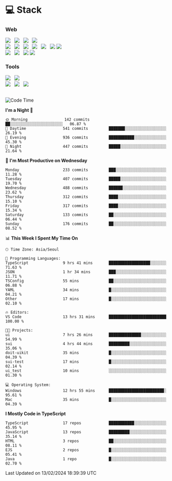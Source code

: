 <h1>💻 Stack</h1>
<div>
 <h3>Web</h3>
 <!-- badge : https://shields.io/ -->
 <!-- icon : https://simpleicons.org/?q=Get -->
 <img src="https://img.shields.io/badge/HTML5-e74c3c?style=flat-square&logo=HTML5&logoColor=white"/> &nbsp 
 <img src="https://img.shields.io/badge/CSS3-0A84FF?style=flat-square&logo=CSS3&logoColor=white"/> &nbsp 
 <img src="https://img.shields.io/badge/JavaScript-FFCD11?style=flat-square&logo=JavaScript&logoColor=white"/> &nbsp 
 <img src="https://img.shields.io/badge/TypeScript-3075C0?style=flat-square&logo=TypeScript&logoColor=white"/>
 <br/>
 <img src="https://img.shields.io/badge/Next-000000?style=flat-square&logo=nextdotjs&logoColor=white"/> &nbsp 
 <img src="https://img.shields.io/badge/React-00BCF6?style=flat-square&logo=React&logoColor=white"/> &nbsp 
 <img src="https://img.shields.io/badge/Redux-764ABC?style=flat-square&logo=Redux&logoColor=white"/> &nbsp
 <img src="https://img.shields.io/badge/Recoil-3578E5?style=flat-square&logo=recoil&logoColor=white"/> &nbsp
 <img src="https://img.shields.io/badge/React-Query-FF4154?style=flat-square&logo=reactquery&logoColor=white"/> &nbsp 
 <img src="https://img.shields.io/badge/styled%2Dcomponents-DB7093?style=flat-square&logo=styled%2Dcomponents&logoColor=white"/>
 <img src="https://img.shields.io/badge/CSS Modules-000000?style=flat-square&logo=CSS Modules&logoColor=white"/> &nbsp 
 <br/>
 <img src="https://img.shields.io/badge/Node-339933?style=flat-square&logo=Node.js&logoColor=white"/> &nbsp 
 <img src="https://img.shields.io/badge/Express-000000?style=flat-square&logo=Express&logoColor=white"/> &nbsp 
 <img src="https://img.shields.io/badge/MongoDB-47A248?style=flat-square&logo=MongoDB&logoColor=white"/>
 <img src="https://img.shields.io/badge/MariaDB-003545?style=flat-square&logo=mariadb&logoColor=white"/>
 
 <h3>Tools</h3>
 <img src="https://img.shields.io/badge/Visual Studio Code-007ACC?style=flat-square&logo=Visual Studio Code&logoColor=white"/> &nbsp 
 <img src="https://img.shields.io/badge/Postman-FF6C37?style=flat-square&logo=Postman&logoColor=white"/> &nbsp
 <br>
 <img src="https://img.shields.io/badge/Adobe Photoshop-31A8FF?style=flat-square&logo=Adobe Photoshop&logoColor=white"/> &nbsp 
 <img src="https://img.shields.io/badge/Adobe Illustrator-FF9A00?style=flat-square&logo=Adobe Illustrator&logoColor=white"/> &nbsp 
 <img src="https://img.shields.io/badge/Figma-F24E1E?style=flat-square&logo=Figma&logoColor=white"/> &nbsp
</div>

<br>

<!--START_SECTION:waka-->
![Code Time](http://img.shields.io/badge/Code%20Time-871%20hrs%2052%20mins-blue)

**I'm a Night 🦉** 

```text
🌞 Morning                142 commits         ██░░░░░░░░░░░░░░░░░░░░░░░   06.87 % 
🌆 Daytime                541 commits         ███████░░░░░░░░░░░░░░░░░░   26.19 % 
🌃 Evening                936 commits         ███████████░░░░░░░░░░░░░░   45.30 % 
🌙 Night                  447 commits         █████░░░░░░░░░░░░░░░░░░░░   21.64 % 
```
📅 **I'm Most Productive on Wednesday** 

```text
Monday                   233 commits         ███░░░░░░░░░░░░░░░░░░░░░░   11.28 % 
Tuesday                  407 commits         █████░░░░░░░░░░░░░░░░░░░░   19.70 % 
Wednesday                488 commits         ██████░░░░░░░░░░░░░░░░░░░   23.62 % 
Thursday                 312 commits         ████░░░░░░░░░░░░░░░░░░░░░   15.10 % 
Friday                   317 commits         ████░░░░░░░░░░░░░░░░░░░░░   15.34 % 
Saturday                 133 commits         ██░░░░░░░░░░░░░░░░░░░░░░░   06.44 % 
Sunday                   176 commits         ██░░░░░░░░░░░░░░░░░░░░░░░   08.52 % 
```


📊 **This Week I Spent My Time On** 

```text
🕑︎ Time Zone: Asia/Seoul

💬 Programming Languages: 
TypeScript               9 hrs 41 mins       ██████████████████░░░░░░░   71.63 % 
JSON                     1 hr 34 mins        ███░░░░░░░░░░░░░░░░░░░░░░   11.71 % 
TSConfig                 55 mins             ██░░░░░░░░░░░░░░░░░░░░░░░   06.88 % 
YAML                     34 mins             █░░░░░░░░░░░░░░░░░░░░░░░░   04.21 % 
Other                    17 mins             █░░░░░░░░░░░░░░░░░░░░░░░░   02.10 % 

🔥 Editors: 
VS Code                  13 hrs 31 mins      █████████████████████████   100.00 % 

🐱‍💻 Projects: 
ui                       7 hrs 26 mins       ██████████████░░░░░░░░░░░   54.99 % 
sui                      4 hrs 44 mins       █████████░░░░░░░░░░░░░░░░   35.06 % 
doit-uikit               35 mins             █░░░░░░░░░░░░░░░░░░░░░░░░   04.39 % 
sui-test                 17 mins             █░░░░░░░░░░░░░░░░░░░░░░░░   02.14 % 
ui_test                  10 mins             ░░░░░░░░░░░░░░░░░░░░░░░░░   01.30 % 

💻 Operating System: 
Windows                  12 hrs 55 mins      ████████████████████████░   95.61 % 
Mac                      35 mins             █░░░░░░░░░░░░░░░░░░░░░░░░   04.39 % 
```

**I Mostly Code in TypeScript** 

```text
TypeScript               17 repos            ███████████░░░░░░░░░░░░░░   45.95 % 
JavaScript               13 repos            █████████░░░░░░░░░░░░░░░░   35.14 % 
HTML                     3 repos             ██░░░░░░░░░░░░░░░░░░░░░░░   08.11 % 
EJS                      2 repos             █░░░░░░░░░░░░░░░░░░░░░░░░   05.41 % 
Java                     1 repo              █░░░░░░░░░░░░░░░░░░░░░░░░   02.70 % 
```




 Last Updated on 13/02/2024 18:39:39 UTC
<!--END_SECTION:waka-->
